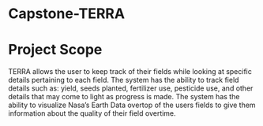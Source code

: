 # Capstone-TERRA

# Project Scope

TERRA allows the user to keep track of their fields while looking at specific details pertaining to each field. The system has the ability to track field details such as: yield, seeds planted, fertilizer use, pesticide use, and other details that may come to light as progress is made. The system has the ability to visualize Nasa’s Earth Data overtop of the users fields to give them information about the quality of their field overtime.
